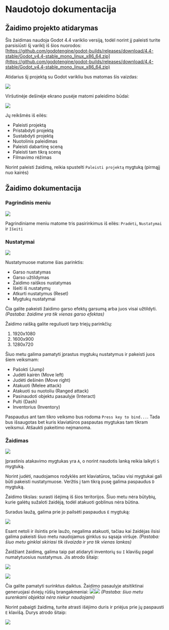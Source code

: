 # Naudotojo dokumentacija

## Žaidimo projekto atidarymas

Šis žaidimas naudoja Godot 4.4 variklio versiją, todėl norint jį paleisti turite parsisiūsti šį variklį iš šios nuorodos: [https://github.com/godotengine/godot-builds/releases/download/4.4-stable/Godot_v4.4-stable_mono_linux_x86_64.zip](https://github.com/godotengine/godot-builds/releases/download/4.4-stable/Godot_v4.4-stable_mono_linux_x86_64.zip)

Atidarius šį projektą su Godot varikliu bus matomas šis vaizdas:

![](images/initial.png)

Viršutinėje dešinėje ekrano pusėje matomi paleidimo būdai:

![](images/launchoptions.png)

Jų reikšmės iš eilės:
* Paleisti projektą
* Pristabdyti projektą
* Sustabdyti projektą
* Nuotolinis paleidimas
* Paleisti dabartinę sceną
* Paleisti tam tikrą sceną
* Filmavimo rėžimas

Norint paleisti žaidimą, reikia spustelti `Paleisti projektą` mygtuką (pirmąjį nuo kairės)

## Žaidimo dokumentacija

### Pagrindinis meniu
![](images/mainmenu.png)

Pagrindiniame meniu matome tris pasirinkimus iš eilės: `Pradėti`, `Nustatymai` ir `Išeiti`

### Nustatymai

![](images/settings.png)

Nustatymuose matome šias parinktis:
* Garso nustatymas
* Garso užtildymas
* Žaidimo raiškos nustatymas
* Išeiti iš nustatymų
* Atkurti nustatymus (Reset)
* Mygtukų nustatymai

Čia galite pakeisti žaidimo garso efektų garsumą arba juos visai užtildyti. *(Pastaba: žaidime yra tik vienas garso efektas)*

Žaidimo raišką galite reguliuoti tarp triejų parinkčių:
1. 1920x1080
2. 1600x900
3. 1280x720


Šiuo metu galima pamatyti įprastus mygtukų nustatymus ir pakeisti juos šiem veiksmam:
* Pašokti (Jump)
* Judėti kairėn (Move left)
* Judėti dešinėn (Move right)
* Atakuoti (Melee attack)
* Atakuoti su nuotoliu (Ranged attack)
* Pasinaudoti objektu pasaulyje (Interact)
* Pulti (Dash)
* Inventorius (Inventory)

Paspaudus ant tam tikro veiksmo bus rodoma `Press key to bind...`. Tada bus išsaugotas bet kuris klaviatūros paspautas mygtukas tam tikram veiksmui. Atšaukti pakeitimo neįmanoma.

### Žaidimas

![](images/game.png)

Įprastinis atakavimo mygtukas yra `A`, o norint naudotis lanką reikia laikyti `S` mygtuką. 

Norint judėti, naudojamos rodyklės ant klaviatūros, tačiau visi mygtukai gali būti pakeisti nustatymuose. Veržtis į tam tikrą pusę galima paspaudus `D` mygtuką.

Žaidimo tikslas: surasti išėjimą iš šios teritorijos. Šiuo metu nėra būtybių, kurie galėtų sužaloti žaidėją, todėl atakuoti goblinus nėra būtina. 

Suradus laužą, galima prie jo pailsėti paspaudus `E` mygtuką:

![](images/campfire.png)

Esant netoli ir ilsintis prie laužo, negalima atakuoti, tačiau kai žaidėjas ilsisi galima pakeisti šiuo metu naudojamus ginklus su sąsaja viršuje. *(Pastaba: šiuo metu ginklai skiriasi tik išvaizda ir yra tik vienas lankas)*

Žaidžiant žaidimą, galima taip pat atidaryti inventorių su `I` klavišų pagal numatytuosius nustatymus. Jis atrodo šitaip:

![](images/inventory.png)

![](images/inventorywithgems.png)

Čia galite pamatyti surinktus daiktus. Žaidimo pasaulyje atsitiktinai generuojasi dviejų rūšių brangakmeniai:
![](images/red_gem.png)![](images/blue_gem.png) *(Pastaba: šiuo metu surenkami objektai nėra niekur naudojami)*

Norint pabaigti žaidimą, turite atrasti išėjimo duris ir priėjus prie jų paspausti `E` klavišą. Durys atrodo šitaip:

![](images/exit.png)
